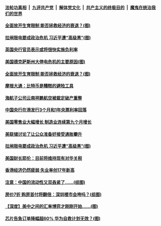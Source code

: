 

####  [法轮功真相](../../../../basic/blob/master/README.md?t=02210801) &nbsp;|&nbsp; [九评共产党](../../../../9ping.md/blob/master/README.md?t=02210801) &nbsp;|&nbsp; [解体党文化](../../../../jtdwh.md/blob/master/README.md?t=02210801)  &nbsp;|&nbsp; [共产主义的终极目的](../../../../gczydzjmd.md/blob/master/README.md?t=02210801) &nbsp;|&nbsp; [魔鬼在统治我们的世界](../../../../mgztzwmdsj.md/blob/master/README.md?t=02210801) 




#### [全面放开生育限制 能否拯救经济的衰退？(图)](../pages/p5/963175.md?t=02210801) 

#### [拉闸限电要成政治危机 习近平遭“高级黑”(图)](../pages/p5/963078.md?t=02210801) 




#### [英国央行官员表示或将很快实施负利率](../pages/p5/963213.md?t=02210801) 


#### [美国德克萨斯州大停电危机的主要原因(图)](../pages/p5/963112.md?t=02210801) 

#### [全面放开生育限制 能否拯救经济的衰退？(图)](../pages/p5/963175.md?t=02210801) 

#### [摩根大通：比特币是糟糕的避险工具](../pages/p5/963173.md?t=02210801) 

#### [海航子公司云南祥鹏航空被裁定破产重整](../pages/p5/963150.md?t=02210801) 

#### [中国央行在港发行3个月和1年央票利率回落](../pages/p5/963147.md?t=02210801) 


#### [美国零售业大幅增长 制造业连续第九个月增长](../pages/p5/963106.md?t=02210801) 

#### [美联储讨论了让公众准备好接受通胀攀升](../pages/p5/963105.md?t=02210801) 

#### [拉闸限电要成政治危机 习近平遭“高级黑”(图)](../pages/p5/963078.md?t=02210801) 

#### [美国财长耶伦：目前将维持现有对华关税](../pages/p5/963062.md?t=02210801) 

#### [香港经济仍然疲弱 失业率创17年新高](../pages/p5/963061.md?t=02210801) 


#### [注意：中国的流动性又双叒紧了……(组图)](../pages/p5/962994.md?t=02210801) 

#### [房价7折 购房首付将翻倍：深圳楼市会垮吗？(组图)](../pages/p5/962998.md?t=02210801) 

#### [【深度】美中之间的汇率博弈才刚刚开始……(图)](../pages/p5/962989.md?t=02210801) 

#### [芯片告急订单降幅超60% 华为自救计划无效？(图)](../pages/p5/962977.md?t=02210801) 

